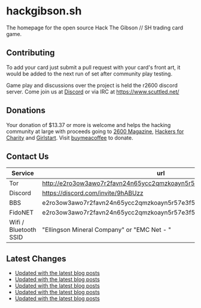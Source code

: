 # hackgibson.sh
The homepage for the open source Hack The Gibson // SH trading card game.


## Contributing

To add your card just submit a pull request with your card's front art, it would be added to the next run of set after community play testing.

Game play and discussions over the project is held the r2600 discord server. Come join us at [Discord](https://discord.com/invite/9hABUzz) or via IRC at https://www.scuttled.net/


## Donations

Your donation of $13.37 or more is welcome and helps the hacking community at large with proceeds going to [2600 Magazine](https://2600.com/), [Hackers for Charity](https://hackersforcharity.org) and [Girlstart](https://girlstart.org).  Visit [buymeacoffee](https://www.buymeacoffee.com/hackgibson.sh) to donate.


## Contact Us

Service | url
-|-
Tor | http://e2ro3ow3awo7r2favn24n65ycc2qmzkoayn5r57e3f56nvjwdcgg32ad.onion
Discord | https://discord.com/invite/9hABUzz
BBS | e2ro3ow3awo7r2favn24n65ycc2qmzkoayn5r57e3f56nvjwdcgg32ad.onion:23
FidoNET | e2ro3ow3awo7r2favn24n65ycc2qmzkoayn5r57e3f56nvjwdcgg32ad.onion:24554
Wifi / Bluetooth SSID | "Ellingson Mineral Company" or "EMC Net - <fidonet address>"

## Latest Changes
<!-- BLOG-POST-LIST:START -->
- [Updated with the latest blog posts](https://github.com/DFW2600/hackgibson.sh/commit/1081a9f31ca0db20e2614b0abf4d1bfb0dc3cc4e)
- [Updated with the latest blog posts](https://github.com/DFW2600/hackgibson.sh/commit/0369e7c5aa53f059a949237ecaaeec733ab839a1)
- [Updated with the latest blog posts](https://github.com/DFW2600/hackgibson.sh/commit/2203031843c09e13fb3d29ee1b1c6d4bdd5724e0)
- [Updated with the latest blog posts](https://github.com/DFW2600/hackgibson.sh/commit/ac397033820ce6fe4080c95c91289cf7ec3eebe2)
- [Updated with the latest blog posts](https://github.com/DFW2600/hackgibson.sh/commit/2b8370d8fb600c0e59af67cef5a8578b5aec2310)
<!-- BLOG-POST-LIST:END -->
